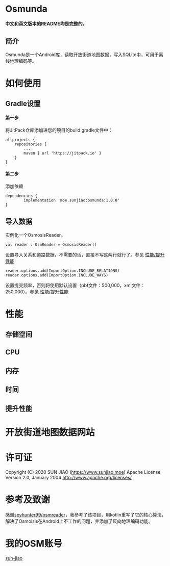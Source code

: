 # Osmunda

**中文和英文版本的README均是完整的。**

## 简介

Osmunda是一个Android库，读取开放街道地图数据，写入SQLite中，可用于离线地理编码等。

# 如何使用

## Gradle设置

#### 第一步

将JitPack仓库添加进您的项目的build.gradle文件中：

	allprojects {
		repositories {
			...
			maven { url 'https://jitpack.io' }
		}
	}

#### 第二步

添加依赖

	dependencies {
	        implementation 'moe.sunjiao:osmunda:1.0.0'
	}

## 导入数据

实例化一个OsmosisReader。
	
	val reader : OsmReader = OsmosisReader() 

设置导入关系和道路数据，不需要的话，直接不写这两行就行了。参见 [性能/提升性能](##提升性能)

	reader.options.add(ImportOption.INCLUDE_RELATIONS) 
	reader.options.add(ImportOption.INCLUDE_WAYS) 

设置提交频率，否则将使用默认设置（pbf文件：500,000，xml文件：250,000）。参见 [性能/提升性能](##提升性能)

# 性能

## 存储空间

## CPU

## 内存

## 时间

## 提升性能

# 开放街道地图数据网站

# 许可证

Copyright (C) 2020 SUN JIAO (https://www.sunjiao.moe)
Apache License Version 2.0, January 2004
http://www.apache.org/licenses/


# 参考及致谢

感谢[spyhunter99/osmreader](https://github.com/spyhunter99/osmreader)，我参考了该项目，用kotlin重写了它的核心算法，解决了Osmoisis在Android上不工作的问题，并添加了反向地理编码功能。

# 我的OSM账号

[sun-jiao](https://www.openstreetmap.org/user/sun-jiao)
